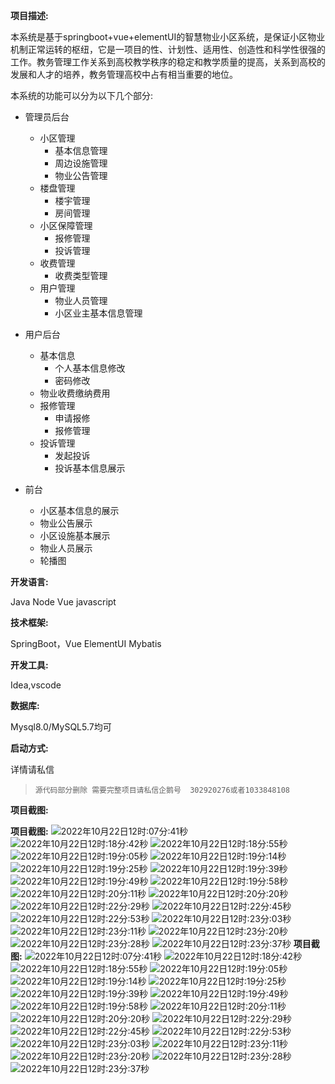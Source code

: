 **项目描述:**

本系统是基于springboot+vue+elementUI的智慧物业小区系统，是保证小区物业机制正常运转的枢纽，它是一项目的性、计划性、适用性、创造性和科学性很强的工作。教务管理工作关系到高校教学秩序的稳定和教学质量的提高，关系到高校的发展和人才的培养，教务管理高校中占有相当重要的地位。

本系统的功能可以分为以下几个部分:

- 管理员后台
    - 小区管理
        - 基本信息管理
        - 周边设施管理
        - 物业公告管理
    - 楼盘管理
        - 楼宇管理
        - 房间管理
    - 小区保障管理
        - 报修管理
        - 投诉管理
    - 收费管理
        - 收费类型管理
    - 用户管理
        - 物业人员管理
        - 小区业主基本信息管理
- 用户后台
    - 基本信息
        - 个人基本信息修改
        - 密码修改
    - 物业收费缴纳费用
    - 报修管理
        - 申请报修
        - 报修管理
    - 投诉管理
        - 发起投诉
        - 投诉基本信息展示

- 前台
    - 小区基本信息的展示
    - 物业公告展示
    - 小区设施基本展示
    - 物业人员展示
    - 轮播图

**开发语言:**

Java Node  Vue javascript

**技术框架:**

SpringBoot，Vue ElementUI Mybatis

**开发工具:**

Idea,vscode

**数据库:**

Mysql8.0/MySQL5.7均可

**启动方式:**

详情请私信



>`源代码部分删除 需要完整项目请私信企鹅号  302920276或者1033848108 `

**项目截图:**


**项目截图:**
![2022年10月22日12时:07分:41秒](https://cyymacbookpro.oss-cn-shanghai.aliyuncs.com/Macbookpro/2022年10月22日12时:07分:41秒)
![2022年10月22日12时:18分:42秒](https://cyymacbookpro.oss-cn-shanghai.aliyuncs.com/Macbookpro/2022年10月22日12时:18分:42秒)
![2022年10月22日12时:18分:55秒](https://cyymacbookpro.oss-cn-shanghai.aliyuncs.com/Macbookpro/2022年10月22日12时:18分:55秒)
![2022年10月22日12时:19分:05秒](https://cyymacbookpro.oss-cn-shanghai.aliyuncs.com/Macbookpro/2022年10月22日12时:19分:05秒)
![2022年10月22日12时:19分:14秒](https://cyymacbookpro.oss-cn-shanghai.aliyuncs.com/Macbookpro/2022年10月22日12时:19分:14秒)
![2022年10月22日12时:19分:25秒](https://cyymacbookpro.oss-cn-shanghai.aliyuncs.com/Macbookpro/2022年10月22日12时:19分:25秒)
![2022年10月22日12时:19分:39秒](https://cyymacbookpro.oss-cn-shanghai.aliyuncs.com/Macbookpro/2022年10月22日12时:19分:39秒)
![2022年10月22日12时:19分:49秒](https://cyymacbookpro.oss-cn-shanghai.aliyuncs.com/Macbookpro/2022年10月22日12时:19分:49秒)
![2022年10月22日12时:19分:58秒](https://cyymacbookpro.oss-cn-shanghai.aliyuncs.com/Macbookpro/2022年10月22日12时:19分:58秒)
![2022年10月22日12时:20分:11秒](https://cyymacbookpro.oss-cn-shanghai.aliyuncs.com/Macbookpro/2022年10月22日12时:20分:11秒)
![2022年10月22日12时:20分:20秒](https://cyymacbookpro.oss-cn-shanghai.aliyuncs.com/Macbookpro/2022年10月22日12时:20分:20秒)
![2022年10月22日12时:22分:29秒](https://cyymacbookpro.oss-cn-shanghai.aliyuncs.com/Macbookpro/2022年10月22日12时:22分:29秒)
![2022年10月22日12时:22分:45秒](https://cyymacbookpro.oss-cn-shanghai.aliyuncs.com/Macbookpro/2022年10月22日12时:22分:45秒)
![2022年10月22日12时:22分:53秒](https://cyymacbookpro.oss-cn-shanghai.aliyuncs.com/Macbookpro/2022年10月22日12时:22分:53秒)
![2022年10月22日12时:23分:03秒](https://cyymacbookpro.oss-cn-shanghai.aliyuncs.com/Macbookpro/2022年10月22日12时:23分:03秒)
![2022年10月22日12时:23分:11秒](https://cyymacbookpro.oss-cn-shanghai.aliyuncs.com/Macbookpro/2022年10月22日12时:23分:11秒)
![2022年10月22日12时:23分:20秒](https://cyymacbookpro.oss-cn-shanghai.aliyuncs.com/Macbookpro/2022年10月22日12时:23分:20秒)
![2022年10月22日12时:23分:28秒](https://cyymacbookpro.oss-cn-shanghai.aliyuncs.com/Macbookpro/2022年10月22日12时:23分:28秒)
![2022年10月22日12时:23分:37秒](https://cyymacbookpro.oss-cn-shanghai.aliyuncs.com/Macbookpro/2022年10月22日12时:23分:37秒)
**项目截图:**
![2022年10月22日12时:07分:41秒](https://cyymacbookpro.oss-cn-shanghai.aliyuncs.com/Macbookpro/2022年10月22日12时:07分:41秒)
![2022年10月22日12时:18分:42秒](https://cyymacbookpro.oss-cn-shanghai.aliyuncs.com/Macbookpro/2022年10月22日12时:18分:42秒)
![2022年10月22日12时:18分:55秒](https://cyymacbookpro.oss-cn-shanghai.aliyuncs.com/Macbookpro/2022年10月22日12时:18分:55秒)
![2022年10月22日12时:19分:05秒](https://cyymacbookpro.oss-cn-shanghai.aliyuncs.com/Macbookpro/2022年10月22日12时:19分:05秒)
![2022年10月22日12时:19分:14秒](https://cyymacbookpro.oss-cn-shanghai.aliyuncs.com/Macbookpro/2022年10月22日12时:19分:14秒)
![2022年10月22日12时:19分:25秒](https://cyymacbookpro.oss-cn-shanghai.aliyuncs.com/Macbookpro/2022年10月22日12时:19分:25秒)
![2022年10月22日12时:19分:39秒](https://cyymacbookpro.oss-cn-shanghai.aliyuncs.com/Macbookpro/2022年10月22日12时:19分:39秒)
![2022年10月22日12时:19分:49秒](https://cyymacbookpro.oss-cn-shanghai.aliyuncs.com/Macbookpro/2022年10月22日12时:19分:49秒)
![2022年10月22日12时:19分:58秒](https://cyymacbookpro.oss-cn-shanghai.aliyuncs.com/Macbookpro/2022年10月22日12时:19分:58秒)
![2022年10月22日12时:20分:11秒](https://cyymacbookpro.oss-cn-shanghai.aliyuncs.com/Macbookpro/2022年10月22日12时:20分:11秒)
![2022年10月22日12时:20分:20秒](https://cyymacbookpro.oss-cn-shanghai.aliyuncs.com/Macbookpro/2022年10月22日12时:20分:20秒)
![2022年10月22日12时:22分:29秒](https://cyymacbookpro.oss-cn-shanghai.aliyuncs.com/Macbookpro/2022年10月22日12时:22分:29秒)
![2022年10月22日12时:22分:45秒](https://cyymacbookpro.oss-cn-shanghai.aliyuncs.com/Macbookpro/2022年10月22日12时:22分:45秒)
![2022年10月22日12时:22分:53秒](https://cyymacbookpro.oss-cn-shanghai.aliyuncs.com/Macbookpro/2022年10月22日12时:22分:53秒)
![2022年10月22日12时:23分:03秒](https://cyymacbookpro.oss-cn-shanghai.aliyuncs.com/Macbookpro/2022年10月22日12时:23分:03秒)
![2022年10月22日12时:23分:11秒](https://cyymacbookpro.oss-cn-shanghai.aliyuncs.com/Macbookpro/2022年10月22日12时:23分:11秒)
![2022年10月22日12时:23分:20秒](https://cyymacbookpro.oss-cn-shanghai.aliyuncs.com/Macbookpro/2022年10月22日12时:23分:20秒)
![2022年10月22日12时:23分:28秒](https://cyymacbookpro.oss-cn-shanghai.aliyuncs.com/Macbookpro/2022年10月22日12时:23分:28秒)
![2022年10月22日12时:23分:37秒](https://cyymacbookpro.oss-cn-shanghai.aliyuncs.com/Macbookpro/2022年10月22日12时:23分:37秒)
